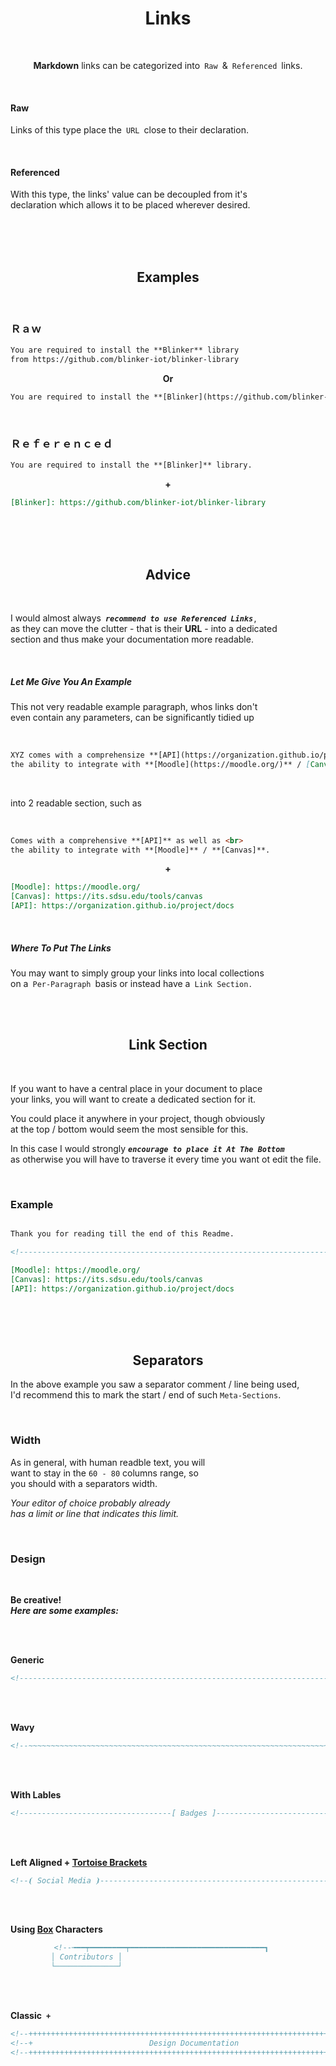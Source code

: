 
<div align = 'center'>
         
# Links
         
<br>

**Markdown** links can be categorized into `Raw` & `Referenced` links.

</div>
         
<br>

#### Raw

Links of this type place the `URL` close to their declaration.

<br>

#### Referenced

With this type, the links' value can be decoupled from it's <br>
declaration which allows it to be placed wherever desired.

<br>
<br>
<br>

<div align = 'center'>

## Examples
         
</div>

<br>

### Ｒａｗ

```markdown
You are required to install the **Blinker** library
from https://github.com/blinker-iot/blinker-library
```

<div align = 'center'>

**Or**

</div>
         
```markdown
You are required to install the **[Blinker](https://github.com/blinker-iot/blinker-library)** library.
```

<br>

### Ｒｅｆｅｒｅｎｃｅｄ

```markdown
You are required to install the **[Blinker]** library.
```

<div align = 'center'>

**+**

</div>

```markdown
[Blinker]: https://github.com/blinker-iot/blinker-library
```

<br>
<br>
<br>

<div align = 'center'>

## Advice
         
</div>

<br>

I would almost always ***`recommend to use Referenced Links`*** , <br>
as they can move the clutter - that is their **URL** - into a dedicated<br>
section and thus make your documentation more readable.

<br>

##### Let Me Give You An Example

This not very readable example paragraph, whos links don't <br>
even contain any parameters, can be significantly tidied up

<br>

```markdown
XYZ comes with a comprehensize **[API](https://organization.github.io/project/docs)** as well as <br>
the ability to integrate with **[Moodle](https://moodle.org/)** / [Canvas](https://its.sdsu.edu/tools/canvas).
```

<br>

into 2 readable section, such as

<br>

```markdown
Comes with a comprehensive **[API]** as well as <br>
the ability to integrate with **[Moodle]** / **[Canvas]**.
```

<div align = 'center'>

**+**

</div>

```markdown
[Moodle]: https://moodle.org/
[Canvas]: https://its.sdsu.edu/tools/canvas
[API]: https://organization.github.io/project/docs
```

<br>

##### Where To Put The Links

You may want to simply group your links into local collections <br>
on a `Per-Paragraph` basis or instead have a `Link Section` .

<br>
<br>

<div align = 'center'>

## Link Section
         
</div>

<br>

If you want to have a central place in your document to place <br>
your links, you will want to create a dedicated section for it.

You could place it anywhere in your project, though obviously <br>
at the top / bottom would seem the most sensible for this.

In this case I would strongly ***`encourage to place it At The Bottom`*** <br>
as otherwise you will have to traverse it every time you want ot edit the file.

<br>

### Example

```markdown

Thank you for reading till the end of this Readme.

<!----------------------------------------------------------------------------->

[Moodle]: https://moodle.org/
[Canvas]: https://its.sdsu.edu/tools/canvas
[API]: https://organization.github.io/project/docs
```


<br>
<br>
<br>

<div align = 'center'>

## Separators
         
</div>

In the above example you saw a separator comment / line being used, <br>
I'd recommend this to mark the start / end of such `Meta-Sections`.

<br>

### Width

As in general, with human readble text, you will <br>
want to stay in the `60 - 80` columns range, so <br>
you should with a separators width.

*Your editor of choice probably already* <br>
*has a limit or line that indicates this limit.*

<br>

### Design

<br>

**Be creative!** <br>
***Here are some examples:***

<br>
<br>

**Generic**

<div align = 'center'>

```markdown
<!----------------------------------------------------------------------------->
```
         
</div>
<br>
<br>

**Wavy**

<div align = 'center'>

```markdown
<!--~~~~~~~~~~~~~~~~~~~~~~~~~~~~~~~~~~~~~~~~~~~~~~~~~~~~~~~~~~~~~~~~~~~~~~~~~-->
```

</div>
<br>
<br>

**With Lables**

<div align = 'center'>

```markdown
<!----------------------------------[ Badges ]--------------------------------->
```

</div>
<br>
<br>

**Left Aligned + [Tortoise Brackets]**

<div align = 'center'>

```markdown
<!--⦗ Social Media ⦘----------------------------------------------------------->
```

</div>
<br>
<br>

**Using [Box] Characters**

<div align = 'center'>

```markdown
<!--╼━━┯━━━━━━━━┯━━━━━━━━━━━━━━━━━━━━━━━━━━━━━━┓   
         │ Contributors │                                                   ┃   
         └──────────────┘                                                   ┖-->
```

</div>
<br>
<br>

**Classic `+`**

<div align = 'center'>

```markdown
<!--+++++++++++++++++++++++++++++++++++++++++++++++++++++++++++++++++++++++++-->
<!--+                          Design Documentation                         +-->
<!--+++++++++++++++++++++++++++++++++++++++++++++++++++++++++++++++++++++++++-->
```

</div>
<br>


<!----------------------------------------------------------------------------->

[Tortoise Brackets]: https://unicode-table.com/en/2997/
[Box]: https://unicode-table.com/en/blocks/box-drawing/
